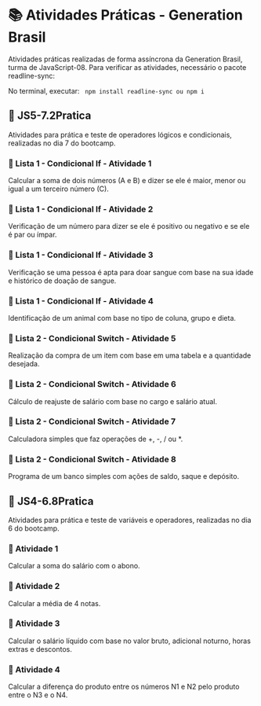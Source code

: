 # 📚 Atividades Práticas - Generation Brasil
Atividades práticas realizadas de forma assíncrona da Generation Brasil, turma de JavaScript-08.
Para verificar as atividades, necessário o pacote readline-sync:

No terminal, executar:
`` 
npm install readline-sync
ou
npm i
``

## 📖 JS5-7.2Pratica
Atividades para prática e teste de operadores lógicos e condicionais, realizadas no dia 7 do bootcamp.

### 📝 Lista 1 - Condicional If - Atividade 1
Calcular a soma de dois números (A e B) e dizer se ele é maior, menor ou igual a um terceiro número (C).

### 📝 Lista 1 - Condicional If - Atividade 2
Verificação de um número para dizer se ele é positivo ou negativo e se ele é par ou ímpar.

### 📝 Lista 1 - Condicional If - Atividade 3
Verificação se uma pessoa é apta para doar sangue com base na sua idade e histórico de doação de sangue.

### 📝 Lista 1 - Condicional If - Atividade 4
Identificação de um animal com base no tipo de coluna, grupo e dieta.

### 📝 Lista 2 - Condicional Switch - Atividade 5
Realização da compra de um item com base em uma tabela e a quantidade desejada.

### 📝 Lista 2 - Condicional Switch - Atividade 6
Cálculo de reajuste de salário com base no cargo e salário atual.

### 📝 Lista 2 - Condicional Switch - Atividade 7
Calculadora simples que faz operações de +, -, / ou *.

### 📝 Lista 2 - Condicional Switch - Atividade 8
Programa de um banco simples com ações de saldo, saque e depósito.

## 📖 JS4-6.8Pratica
Atividades para prática e teste de variáveis e operadores, realizadas no dia 6 do bootcamp.

### 📝 Atividade 1
Calcular a soma do salário com o abono.

### 📝 Atividade 2
Calcular a média de 4 notas.

### 📝 Atividade 3
Calcular o salário líquido com base no valor bruto, adicional noturno, horas extras e descontos.

### 📝 Atividade 4
Calcular a diferença do produto entre os números N1 e N2 pelo produto entre o N3 e o N4.